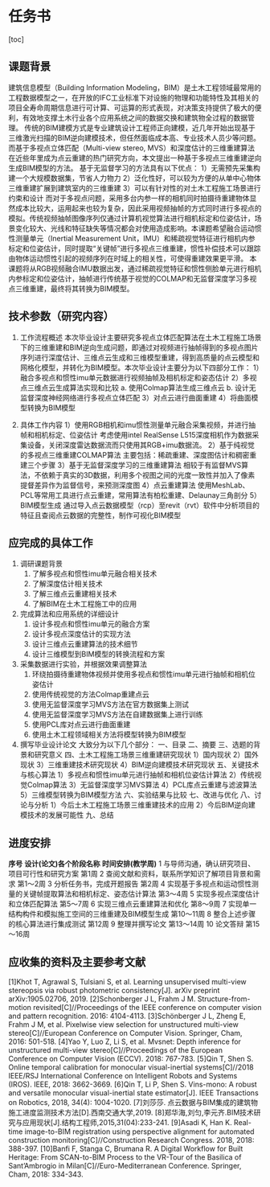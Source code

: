 # 任务书

[toc]

## 课题背景

建筑信息模型（Building Information Modeling，BIM）是土木工程领域最常用的工程数据模型之一，在开放的IFC工业标准下对设施的物理和功能特性及其相关的项目全寿命周期信息进行可计算、可运算的形式表现，对决策支持提供了极大的便利，有效地支撑土木行业各个应用系统之间的数据交换和建筑物全过程的数据管理。
传统的BIM建模方式是专业建筑设计工程师正向建模，近几年开始出现基于三维激光扫描的BIM逆向建模技术，但任然面临成本高、专业技术人员少等问题。而基于多视点立体匹配（Multi-view stereo, MVS）和深度估计的三维重建算法在近些年里成为点云重建的热门研究方向，本文提出一种基于多视点三维重建逆向生成BIM模型的方法。
基于无监督学习的方法具有以下优点：
1）无需预先采集构建一个大规模数据集，节省人力物力
2）泛化性好，可以较为方便的从单中心物体三维重建扩展到建筑室内的三维重建
3）可以有针对性的对土木工程施工场景进行约束和设计
而对于多视点问题，采用多台内参一样的相机同时拍摄待重建物体显然成本比较大，运用起来也较为复杂，因此采用视频抽帧的方式同时进行多视点的模拟。传统视频抽帧图像序列仅通过计算机视觉算法进行相机标定和位姿估计，场景变化较大、光线和特征缺失等情况都会对使用造成影响。本课题希望融合运动惯性测量单元（Inertial Measurement Unit，IMU）和稀疏视觉特征进行相机内参标定和位姿估计，同时提取“关键帧”进行多视点三维重建，惯性补偿技术可以跟踪由物体运动惯性引起的视频序列在时域上的相关性，可使得重建效果更平滑。
本课题将从RGB视频融合IMU数据出发，通过稀疏视觉特征和惯性侧脸单元进行相机内参标定和位姿估计，抽帧进行传统基于视觉的COLMAP和无监督深度学习多视点三维重建，最终将其转换为BIM模型。

## 技术参数（研究内容）
1. 工作流程概述
	本次毕业设计主要研究多视点立体匹配算法在土木工程施工场景下的三维重建和BIM逆向生成问题，即通过对视频进行抽帧得到的多视点图片序列进行深度估计、三维点云生成和三维模型重建，得到高质量的点云模型和网格化模型，并转化为BIM模型。本次毕业设计主要分为以下四部分工作：
1）融合多视点和惯性imu单元数据进行视频抽帧及相机标定和姿态估计
2）多视点三维点云生成算法实现和比较
	a. 使用Colmap算法生成三维点云
	b. 设计无监督深度神经网络进行多视点立体匹配
3）对点云进行曲面重建
4）将曲面模型转换为BIM模型

2. 具体工作内容
1）使用RGB相机和imu惯性测量单元融合采集视频，并进行抽帧和相机标定、位姿估计
	考虑使用intel RealSense L515深度相机作为数据采集设备，关闭深度雷达数据流而只使用其RGB+imu数据流。
2）基于纯视觉的多视点三维重建COLMAP算法
	主要包括：稀疏重建、深度图估计和稠密重建三个步骤
3）基于无监督深度学习的三维重建算法
	相较于有监督MVS算法，不依赖于真实的3D数据，利用多个视图之间的光度一致性并加入了像素提督差异作为监督信号，来预测深度图
4）点云重建算法
	使用MeshLab、PCL等常用工具进行点云重建，常用算法有柏松重建、Delaunay三角剖分
5）BIM模型生成
	通过导入点云数据模型（rcp）至revit（rvt）软件中分析项目的特征且查阅点云数据的完整性，制作可视化BIM模型


## 应完成的具体工作
1. 调研课题背景
	1. 了解多视点和惯性imu单元融合相关技术
	2. 了解深度估计相关技术
	3. 了解三维点云重建相关技术
	4. 了解BIM在土木工程施工中的应用
2. 完成算法和应用系统的详细设计
	1. 设计多视点和惯性imu单元的融合方案
	2. 设计多视点深度估计的实现方法
	3. 设计三维点云重建算法的技术细节
	4. 设计三维模型到BIM模型的转换流程和方案
3. 采集数据进行实验，并根据效果调整算法
	1. 环绕拍摄待重建物体视频并使用多视点和惯性imu单元进行抽帧和相机位姿估计
	2. 使用传统视觉的方法Colmap重建点云
	3. 使用无监督深度学习MVS方法在官方数据集上测试
	4. 使用无监督深度学习MVS方法在自建数据集上进行训练
	5. 使用PCL库对点云进行曲面重建
	6. 使用土木工程领域相关方法将模型转换为BIM模型
4. 撰写毕业设计论文
大致分为以下几个部分：
一、目录
二、摘要
三、选题的背景和研究意义
四、土木工程施工场景三维重建研究现状
	1）国内现状
	2）国外现状
	3）三维重建技术研究现状
	4）BIM逆向建模技术研究现状
五、关键技术与核心算法
	1）多视点和惯性imu单元进行抽帧和相机位姿估计算法
	2）传统视觉Colmap算法
	3）无监督深度学习MVS算法
	4）PCL库点云重建与滤波算法
	5）三维模型转换为BIM模型方法
六、实验结果与比较
七、改进与优化
八、讨论与分析
	1）今后土木工程施工场景三维重建技术的应用
	2）今后BIM逆向建模技术的发展可能性
九、总结

## 进度安排
**序号**		**设计(论文)各个阶段名称**	**时间安排(教学周)**
1	与导师沟通，确认研究项目、项目可行性和研究方案	第1周
2	查阅文献和资料，联系所学知识了解项目背景和需求	第1～2周
3	分析任务书，完成开题报告	第2周
4	实现基于多视点和运动惯性测量的关键帧提取算法和相机标定、姿态估计算法 第3～4周
5	实现多视点深度估计和立体匹配算法	 第5～7周
6	实现三维点云重建算法和优化		第8～9周
7	实现单一结构构件和模拟施工空间的三维重建及BIM模型生成	第10～11周
8	整合上述步骤的核心算法进行集成测试	第12周
9	整理并撰写论文	 第13～14周
10	论文答辩	第15～16周

## 应收集的资料及主要参考文献
[1]Khot T, Agrawal S, Tulsiani S, et al. Learning unsupervised multi-view stereopsis via robust photometric consistency[J]. arXiv preprint arXiv:1905.02706, 2019.
[2]Schonberger J L, Frahm J M. Structure-from-motion revisited[C]//Proceedings of the IEEE conference on computer vision and pattern recognition. 2016: 4104-4113.
[3]Schönberger J L, Zheng E, Frahm J M, et al. Pixelwise view selection for unstructured multi-view stereo[C]//European Conference on Computer Vision. Springer, Cham, 2016: 501-518.
[4]Yao Y, Luo Z, Li S, et al. Mvsnet: Depth inference for unstructured multi-view stereo[C]//Proceedings of the European Conference on Computer Vision (ECCV). 2018: 767-783.
[5]Qin T, Shen S. Online temporal calibration for monocular visual-inertial systems[C]//2018 IEEE/RSJ International Conference on Intelligent Robots and Systems (IROS). IEEE, 2018: 3662-3669.
[6]Qin T, Li P, Shen S. Vins-mono: A robust and versatile monocular visual-inertial state estimator[J]. IEEE Transactions on Robotics, 2018, 34(4): 1004-1020.
[7]刘莎莎. 点云数据与BIM集成的建筑物施工进度监测技术方法[D].西南交通大学,2019.
[8]郑华海,刘匀,李元齐.BIM技术研究与应用现状[J].结构工程师,2015,31(04):233-241.
[9]Asadi K, Han K. Real-time image-to-BIM registration using perspective alignment for automated construction monitoring[C]//Construction Research Congress. 2018, 2018: 388-397.
[10]Banfi F, Stanga C, Brumana R. A Digital Workflow for Built Heritage: From SCAN-to-BIM Process to the VR-Tour of the Basilica of Sant’Ambrogio in Milan[C]//Euro-Mediterranean Conference. Springer, Cham, 2018: 334-343.

